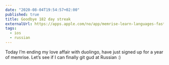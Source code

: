 ```yaml
---
date: "2020-08-04T19:54:57+02:00"
published: true
title: Goodbye 182 day streak
externalUrl: https://apps.apple.com/no/app/memrise-learn-languages-fast/id635966718
tags:
  - ios
  - russian
---
```

Today I’m ending my love affair with duolingo, have just signed up for a year of memrise. Let’s see if I can finally git gud at Russian :)

